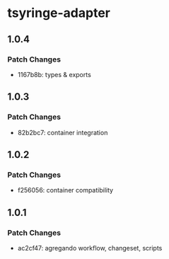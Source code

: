 # tsyringe-adapter

## 1.0.4

### Patch Changes

- 1167b8b: types & exports

## 1.0.3

### Patch Changes

- 82b2bc7: container integration

## 1.0.2

### Patch Changes

- f256056: container compatibility

## 1.0.1

### Patch Changes

- ac2cf47: agregando workflow, changeset, scripts
